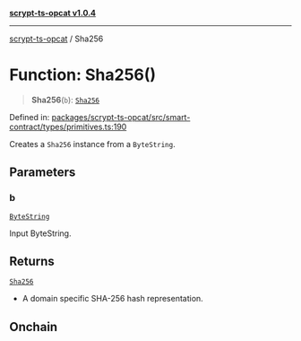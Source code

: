 [**scrypt-ts-opcat v1.0.4**](../README.md)

***

[scrypt-ts-opcat](../README.md) / Sha256

# Function: Sha256()

> **Sha256**(`b`): [`Sha256`](../type-aliases/Sha256.md)

Defined in: [packages/scrypt-ts-opcat/src/smart-contract/types/primitives.ts:190](https://github.com/OPCAT-Labs/ts-tools/blob/528986f3e4ac436a160988491680cf191c0bf231/packages/scrypt-ts-opcat/src/smart-contract/types/primitives.ts#L190)

Creates a `Sha256` instance from a `ByteString`.

## Parameters

### b

[`ByteString`](../type-aliases/ByteString.md)

Input ByteString.

## Returns

[`Sha256`](../type-aliases/Sha256.md)

- A domain specific SHA-256 hash representation.

## Onchain
